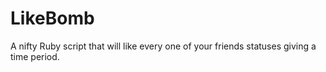 LikeBomb
========

A nifty Ruby script that will like every one of your friends statuses giving a time period.